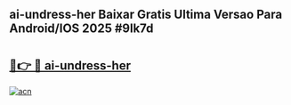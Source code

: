 ## ai-undress-her Baixar Gratis Ultima Versao Para Android/IOS 2025 #9lk7d

# <h2><a href="https://ainizakaria.my?title=ai-undress-her&ref=20M">🔗👉 🔴 ai-undress-her</a></h2>

[![acn](https://github.com/user-attachments/assets/0f9c940e-d8b0-45ae-aac7-cd30a18b3e1c)](https://ainizakaria.my?title=ai-undress-her&ref=20M)

